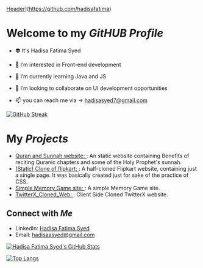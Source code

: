 [Header](https://www.techspot.com/images2/news/bigimage/2019/10/2019-10-25-image-5.jpg)](https://github.com/hadisafatima)

# **Welcome to my** *GitHUB Profile*

- 👽 It's Hadisa Fatima Syed

- 👀 I’m interested in Front-end development
  
- 🌱 I’m currently learning Java and JS
  
- 💞️ I’m looking to collaborate on UI development opportunities
  
- 📫 you can reach me via -> hadisasyed7@gmail.com

 [![GitHub Streak](https://streak-stats.demolab.com/?user=hadisafatima)](https://git.io/streak-stats)

# **My** *Projects*

- [Quran and Sunnah website: ](https://hadisafatima.github.io/Wisdoms-of-Holy-Quran-and-Sunnahs/): An static website containing Benefits of reciting Quranic chapters and some of the Holy Prophet's sunnah.
- [(Static) Clone of flipkart: ](https://hadisafatima.github.io/flipkart-website/): A half-cloned Flipkart website, containing just a single page. It was basically created just for sake of the practice of CSS.
- [Simple Memory Game site: ](https://hadisafatima.github.io/Simple-Memory-Game-web/) : A simple Memory Game site.
- [TwitterX_Cloned_Web: ](https://hadisafatima.github.io/TwitterX_Clone/) : Client Side Cloned TwitterX website.


## **Connect with** *Me*

- LinkedIn: [Hadisa Fatima Syed](https://www.linkedin.com/in/hadisa-fatima-syed-85537a266/)
- Email: hadisaasyed@gmail.com

[![Hadisa Fatima Syed's GitHub Stats](https://github-readme-stats.vercel.app/api?username=hadisafatima&show_icons=true&theme=radical)](https://github.com/anuraghazra/github-readme-stats)

[![Top Langs](https://github-readme-stats.vercel.app/api/top-langs/?username=hadisafatima&layout=compact)](https://github.com/anuraghazra/github-readme-stats)

<!---
hadisafatima/hadisafatima is a ✨ special ✨ repository because its `README.md` (this file) appears on your GitHub profile.
You can click the Preview link to take a look at your changes.
--->
